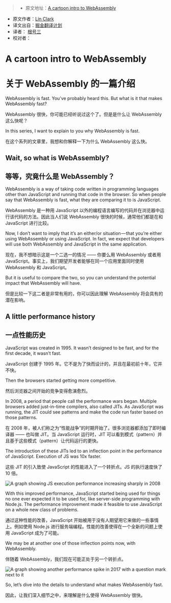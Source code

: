 > * 原文地址：[A cartoon intro to WebAssembly](https://hacks.mozilla.org/2017/02/a-cartoon-intro-to-webassembly/)
* 原文作者：[Lin Clark](https://code-cartoons.com/@linclark)
* 译文出自：[掘金翻译计划](https://github.com/xitu/gold-miner)
* 译者： [根号三](https://github.com/sqrthree)
* 校对者：

# A cartoon intro to WebAssembly

# 关于 WebAssembly 的一篇介绍

WebAssembly is fast. You’ve probably heard this. But what is it that makes WebAssembly fast?

WebAssembly 很快，你可能已经听说过这个了。但是是什么让 WebAssembly 这么快呢？

In this series, I want to explain to you why WebAssembly is fast.

在这个系列的文章里，我想和你解释一下为什么 WebAssembly 这么快。

## Wait, so what is WebAssembly?

## 等等，究竟什么是 WebAssembly？

WebAssembly is a way of taking code written in programming languages other than JavaScript and running that code in the browser. So when people say that WebAssembly is fast, what they are comparing it to is JavaScript.

WebAssembly 是一种用 JavaScript 以外的编程语言编写的代码并在浏览器中运行该代码的方法。因此当人们说 WebAssembly 很快的时候，通常他们都是在和 JavaScript 进行比较。

Now, I don’t want to imply that it’s an either/or situation — that you’re either using WebAssembly or using JavaScript. In fact, we expect that developers will use both WebAssembly and JavaScript in the same application.

现在，我不想暗示这是一个二选一的情况 —— 你要么用 WebAssembly 或者用 JavaScript。事实上，我们期望开发者能够在同一个应用里面同时使用 WebAssembly 和 JavaScript。

But it is useful to compare the two, so you can understand the potential impact that WebAssembly will have.

但是比较一下这二者是非常有用的，你可以因此理解 WebAssembly 将会具有的潜在影响。

## A little performance history

## 一点性能历史

JavaScript was created in 1995. It wasn’t designed to be fast, and for the first decade, it wasn’t fast.

JavaScript 创建于 1995 年。它不是为了快而设计的，并且在最初前十年，它并不快。

Then the browsers started getting more competitive.

然后浏览器之间开始的竞争变得愈演愈烈。

In 2008, a period that people call the performance wars began. Multiple browsers added just-in-time compilers, also called JITs. As JavaScript was running, the JIT could see patterns and make the code run faster based on those patterns.

在 2008 年，被人们称之为“性能战争”的时期开始了。很多浏览器都添加了即时编译器 —— 也叫做 JIT。当 JavaScript 运行时，JIT 可以看到模式（pattern）并且基于这些模式（pattern）让代码运行的更快。

The introduction of these JITs led to an inflection point in the performance of JavaScript. Execution of JS was 10x faster.

这些 JIT 的引入致使 JavaScript 的性能进入了一个转折点。JS 的执行速度快了 10 倍。

![A graph showing JS execution performance increasing sharply in 2008](https://2r4s9p1yi1fa2jd7j43zph8r-wpengine.netdna-ssl.com/files/2017/02/01-01-perf_graph05-500x409.png)

With this improved performance, JavaScript started being used for things no one ever expected it to be used for, like server-side programming with Node.js. The performance improvement made it feasible to use JavaScript on a whole new class of problems.

通过这种性能的改善，JavaScript 开始被用于没有人期望用它来做的一些事情上。例如使用 Node.js 进行服务端编程。性能的改善使得在一个全新的问题上使用 JavaScript 成为了可能。

We may be at another one of those inflection points now, with WebAssembly.

伴随着 WebAssembly，我们现在可能正处于另一个转折点。

![A graph showing another performance spike in 2017 with a question mark next to it](https://2r4s9p1yi1fa2jd7j43zph8r-wpengine.netdna-ssl.com/files/2017/02/01-02-perf_graph10-500x412.png)

So, let’s dive into the details to understand what makes WebAssembly fast.

因此，让我们深入细节之中，来理解是什么使得 WebAssembly 很快。
